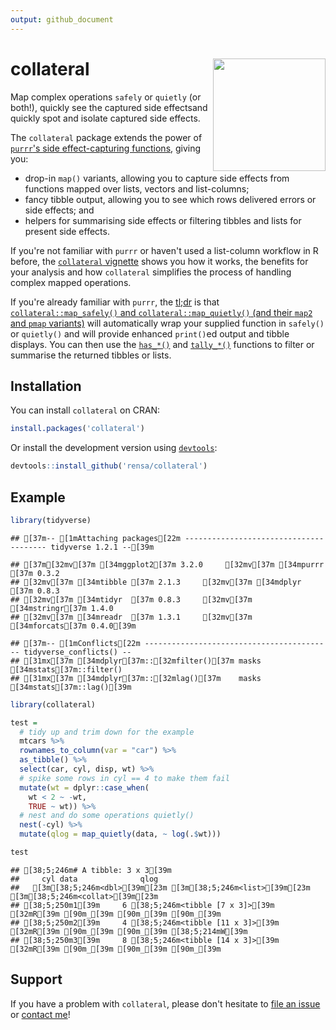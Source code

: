 ```yaml
---
output: github_document
---
```


# collateral <img src="man/figures/logo.svg" align="right" width="180px" />

Map complex operations `safely` or `quietly` (or both!), quickly see the captured side effectsand quickly spot and isolate captured side effects.

The `collateral` package extends the power of [`purrr`'s side effect-capturing functions](https://purrr.tidyverse.org/reference/safely.html), giving you:

* drop-in `map()` variants, allowing you to capture side effects from functions mapped over lists, vectors and list-columns;
* fancy tibble output, allowing you to see which rows delivered errors or side effects; and
* helpers for summarising side effects or filtering tibbles and lists for present side effects.

If you're not familiar with `purrr` or haven't used a list-column workflow in R before, the [`collateral` vignette](https://rensa.co/collateral/articles/collateral.html) shows you how it works, the benefits for your analysis and how `collateral` simplifies the process of handling complex mapped operations.

If you're already familiar with `purrr`, the [tl;dr](https://en.wikipedia.org/wiki/Wikipedia:Too_long;_didn%27t_read) is that [`collateral::map_safely()` and `collateral::map_quietly()` (and their `map2` and `pmap` variants)](https://rensa.co/collateral/reference/collateral_mappers.html) will automatically wrap your supplied function in `safely()` or `quietly()` and will provide enhanced `print()`ed output and tibble displays. You can then use the [`has_*()`](https://rensa.co/collateral/reference/has.html) and [`tally_*()`](https://rensa.co/collateral/reference/tally.html) functions to filter or summarise the returned tibbles or lists.

## Installation

You can install `collateral` on CRAN:

```r
install.packages('collateral')
```

Or install the development version using  [`devtools`](https://cran.r-project.org/web/packages/devtools/index.html):

```r
devtools::install_github('rensa/collateral')
```

## Example


```r
library(tidyverse)
```

```
## [37m-- [1mAttaching packages[22m --------------------------------------- tidyverse 1.2.1 --[39m
```

```
## [37m[32mv[37m [34mggplot2[37m 3.2.0     [32mv[37m [34mpurrr  [37m 0.3.2
## [32mv[37m [34mtibble [37m 2.1.3     [32mv[37m [34mdplyr  [37m 0.8.3
## [32mv[37m [34mtidyr  [37m 0.8.3     [32mv[37m [34mstringr[37m 1.4.0
## [32mv[37m [34mreadr  [37m 1.3.1     [32mv[37m [34mforcats[37m 0.4.0[39m
```

```
## [37m-- [1mConflicts[22m ------------------------------------------ tidyverse_conflicts() --
## [31mx[37m [34mdplyr[37m::[32mfilter()[37m masks [34mstats[37m::filter()
## [31mx[37m [34mdplyr[37m::[32mlag()[37m    masks [34mstats[37m::lag()[39m
```

```r
library(collateral)

test =
  # tidy up and trim down for the example
  mtcars %>%
  rownames_to_column(var = "car") %>%
  as_tibble() %>%
  select(car, cyl, disp, wt) %>%
  # spike some rows in cyl == 4 to make them fail
  mutate(wt = dplyr::case_when(
    wt < 2 ~ -wt,
    TRUE ~ wt)) %>%
  # nest and do some operations quietly()
  nest(-cyl) %>%
  mutate(qlog = map_quietly(data, ~ log(.$wt)))

test
```

```
## [38;5;246m# A tibble: 3 x 3[39m
##     cyl data              qlog    
##   [3m[38;5;246m<dbl>[39m[23m [3m[38;5;246m<list>[39m[23m            [3m[38;5;246m<collat>[39m[23m
## [38;5;250m1[39m     6 [38;5;246m<tibble [7 x 3]>[39m  [32mR[39m [90m_[39m [90m_[39m [90m_[39m 
## [38;5;250m2[39m     4 [38;5;246m<tibble [11 x 3]>[39m [32mR[39m [90m_[39m [90m_[39m [38;5;214mW[39m 
## [38;5;250m3[39m     8 [38;5;246m<tibble [14 x 3]>[39m [32mR[39m [90m_[39m [90m_[39m [90m_[39m
```

<!-- ![Example of styled `collateral` output](man/figures/collateral_example.png)

`collateral` uses `pillar` to style output, so supported terminals will also color the output! -->

## Support

If you have a problem with `collateral`, please don't hesitate to [file an issue](https://github.com/rensa/collateral/issues/new) or [contact me](twitter.com/rensa_co)!
